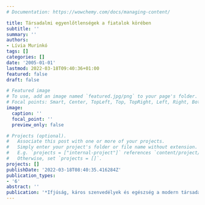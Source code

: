 ```yaml
---
# Documentation: https://wowchemy.com/docs/managing-content/

title: Társadalmi egyenlőtlenségek a fiatalok körében
subtitle: ''
summary: ''
authors:
- Lívia Murinkó
tags: []
categories: []
date: '2005-01-01'
lastmod: 2022-03-18T09:40:36+01:00
featured: false
draft: false

# Featured image
# To use, add an image named `featured.jpg/png` to your page's folder.
# Focal points: Smart, Center, TopLeft, Top, TopRight, Left, Right, BottomLeft, Bottom, BottomRight.
image:
  caption: ''
  focal_point: ''
  preview_only: false

# Projects (optional).
#   Associate this post with one or more of your projects.
#   Simply enter your project's folder or file name without extension.
#   E.g. `projects = ["internal-project"]` references `content/project/deep-learning/index.md`.
#   Otherwise, set `projects = []`.
projects: []
publishDate: '2022-03-18T08:40:35.416284Z'
publication_types:
- '6'
abstract: ''
publication: '*Ifjúság, káros szenvedélyek és egészség a modern társadalomban*'
---
```

